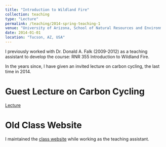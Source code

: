 ```yaml
---
title: "Introduction to Wildland Fire"
collection: teaching
type: "Lecture"
permalink: /teaching/2014-spring-teaching-1
venue: "University of Arizona, School of Natural Resources and Environment"
date: 2014-01-01
location: "Tucson, AZ, USA"
---
```


I previously worked with Dr. Donald A. Falk (2009-2012) as a teaching assistant to develop the course: RNR 355 Introduction to Wildland Fire.

In the years since, I have given an invited lecture on carbon cycling, the last time in 2014.

Guest Lecture on Carbon Cycling
======

[Lecture](http://prezi.com/m_1y29razuib/?utm_campaign=share&utm_medium=copy&rc=ex0share)

Old Class Website
======

I maintained the [class website](https://cals.arizona.edu/classes/rnr355/) while working as the teaching assistant.

